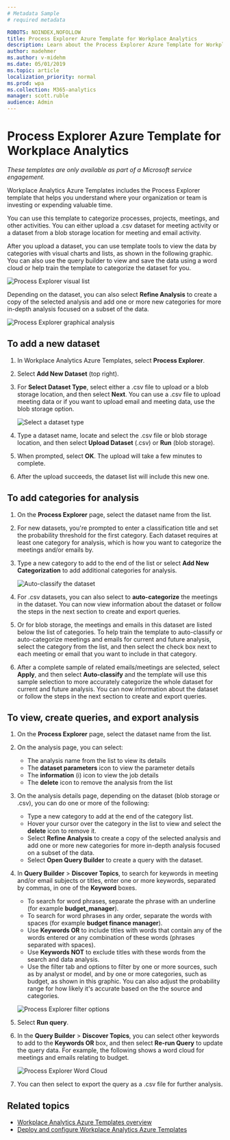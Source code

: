```yaml
---
# Metadata Sample
# required metadata

ROBOTS: NOINDEX,NOFOLLOW
title: Process Explorer Azure Template for Workplace Analytics 
description: Learn about the Process Explorer Azure Template for Workplace Analytics and how to use it
author: madehmer
ms.author: v-midehm
ms.date: 05/01/2019
ms.topic: article
localization_priority: normal 
ms.prod: wpa
ms.collection: M365-analytics
manager: scott.ruble
audience: Admin
---
```


# Process Explorer Azure Template for Workplace Analytics

_These templates are only available as part of a Microsoft service engagement._

Workplace Analytics Azure Templates includes the Process Explorer template that helps you understand where your organization or team is investing or expending valuable time. 

You can use this template to categorize processes, projects, meetings, and other activities. You can either upload a .csv dataset for meeting activity or a dataset from a blob storage location for meeting and email activity.

After you upload a dataset, you can use template tools to view the data by categories with visual charts and lists, as shown in the following graphic. You can also use the query builder to view and save the data using a word cloud or help train the template to categorize the dataset for you.

   ![Process Explorer visual list](./images/pexp-analysis-a.png)

Depending on the dataset, you can also select **Refine Analysis** to create a copy of the selected analysis and add one or more new categories for more in-depth analysis focused on a subset of the data.

   ![Process Explorer graphical analysis](./images/pexp-analysis.png)

## To add a new dataset

1. In Workplace Analytics Azure Templates, select **Process Explorer**.
2. Select **Add New Dataset** (top right).
3. For **Select Dataset Type**, select either a .csv file to upload or a blob storage location, and then select **Next**. You can use a .csv file to upload meeting data or if you want to upload email and meeting data, use the blob storage option.

   ![Select a dataset type](./images/process-explorer.png)

4. Type a dataset name, locate and select the .csv file or blob storage location, and then select **Upload Dataset** (.csv) or **Run** (blob storage).
5. When prompted, select **OK**. The upload will take a few minutes to complete.
6. After the upload succeeds, the dataset list will include this new one.

## To add categories for analysis

1. On the **Process Explorer** page, select the dataset name from the list.
2. For new datasets, you're prompted to enter a classification title and set the probability threshold for the first category. Each dataset requires at least one category for analysis, which is how you want to categorize the meetings and/or emails by.
3. Type a new category to add to the end of the list or select **Add New Categorization** to add additional categories for analysis.

   ![Auto-classify the dataset](./images/process-explorer-auto-classify.png)

4. For .csv datasets, you can also select to **auto-categorize** the meetings in the dataset. You can now view information about the dataset or follow the steps in the next section to create and export queries.
5. Or for blob storage, the meetings and emails in this dataset are listed below the list of categories. To help train the template to auto-classify or auto-categorize meetings and emails for current and future analysis, select the category from the list, and then select the check box next to each meeting or email that you want to include in that category.
6. After a complete sample of related emails/meetings are selected, select **Apply**, and then select **Auto-classify** and the template will use this sample selection to more accurately categorize the whole dataset for current and future analysis. You can now information about the dataset or follow the steps in the next section to create and export queries.

## To view, create queries, and export analysis

1. On the **Process Explorer** page, select the dataset name from the list.
2. On the analysis page, you can select:

   * The analysis name from the list to view its details
   * The **dataset parameters** icon to view the parameter details
   * The **information** (i) icon to view the job details
   * The **delete** icon to remove the analysis from the list

3. On the analysis details page, depending on the dataset (blob storage or .csv), you can do one or more of the following:

   * Type a new category to add at the end of the category list.
   * Hover your cursor over the category in the list to view and select the **delete** icon to remove it.
   * Select **Refine Analysis** to create a copy of the selected analysis and add one or more new categories for more in-depth analysis focused on a subset of the data.
   * Select **Open Query Builder** to create a query with the dataset.

4. In **Query Builder** > **Discover Topics**, to search for keywords in meeting and/or email subjects or titles, enter one or more keywords, separated by commas, in one of the **Keyword** boxes.

   * To search for word phrases, separate the phrase with an underline (for example **budget_manager**).
   * To search for word phrases in any order, separate the words with spaces (for example **budget finance manager**).
   * Use **Keywords OR** to include titles with words that contain any of the words entered or any combination of these words (phrases separated with spaces).
   * Use **Keywords NOT** to exclude titles with these words from the search and data analysis.
   * Use the filter tab and options to filter by one or more sources, such as by analyst or model, and by one or more categories, such as budget, as shown in this graphic. You can also adjust the probability range for how likely it's accurate based on the the source and categories.

    ![Process Explorer filter options](./images/pexp-filter-options.png)

5. Select **Run query**.
6. In the **Query Builder** > **Discover Topics**, you can select other keywords to add to the **Keywords OR** box, and then select **Re-run Query** to update the query data. For example, the following shows a word cloud for meetings and emails relating to budget.

   ![Process Explorer Word Cloud](./images/pexp-word-cloud.png)

7. You can then select to export the query as a .csv file for further analysis.

## Related topics

* [Workplace Analytics Azure Templates overview](./overview.md)
* [Deploy and configure Workplace Analytics Azure Templates](./deploy-configure.md)